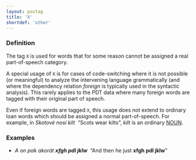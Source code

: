 ```yaml
---
layout: postag
title: 'X'
shortdef: 'other'
---
```


### Definition

The tag `X` is used for words that for some reason cannot be assigned
a real part-of-speech category.

A special usage of `X` is for cases of code-switching where it is not
possible (or meaningful) to analyze the intervening language
grammatically (and where the dependency relation _foreign_ is
typically used in the syntactic analysis).
This rarely applies to the PDT data where many foreign words are tagged with their original
part of speech.

Even if foreign words are tagged `X`, this usage does not extend
to ordinary loan words which should be assigned a normal
part-of-speech. For example, in _Skotové nosí kilt&nbsp;_ “Scots wear kilts”,
_kilt_ is an ordinary [NOUN]().

### Examples

- _A on pak akorát <b>xfgh pdl jklw</b>&nbsp;_ “And then he just <b>xfgh pdl jklw</b>”

